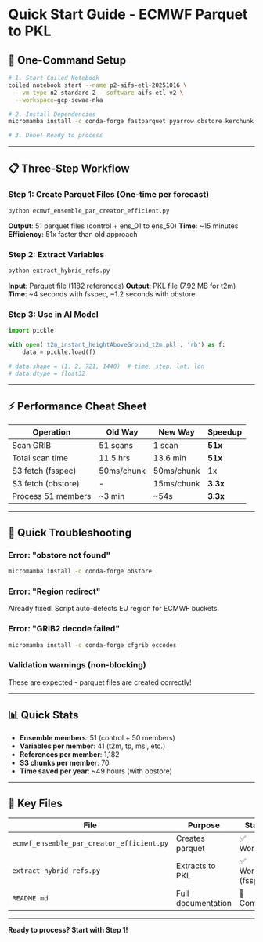 # Quick Start Guide - ECMWF Parquet to PKL

## 🚀 One-Command Setup

```bash
# 1. Start Coiled Notebook
coiled notebook start --name p2-aifs-etl-20251016 \
  --vm-type n2-standard-2 --software aifs-etl-v2 \
  --workspace=gcp-sewaa-nka

# 2. Install Dependencies
micromamba install -c conda-forge fastparquet pyarrow obstore kerchunk cfgrib

# 3. Done! Ready to process
```

---

## 📋 Three-Step Workflow

### Step 1: Create Parquet Files (One-time per forecast)

```bash
python ecmwf_ensemble_par_creator_efficient.py
```

**Output**: 51 parquet files (control + ens_01 to ens_50)
**Time**: ~15 minutes
**Efficiency**: 51x faster than old approach

### Step 2: Extract Variables

```bash
python extract_hybrid_refs.py
```

**Input**: Parquet file (1182 references)
**Output**: PKL file (7.92 MB for t2m)
**Time**: ~4 seconds with fsspec, ~1.2 seconds with obstore

### Step 3: Use in AI Model

```python
import pickle

with open('t2m_instant_heightAboveGround_t2m.pkl', 'rb') as f:
    data = pickle.load(f)

# data.shape = (1, 2, 721, 1440)  # time, step, lat, lon
# data.dtype = float32
```

---

## ⚡ Performance Cheat Sheet

| Operation | Old Way | New Way | Speedup |
|-----------|---------|---------|---------|
| Scan GRIB | 51 scans | 1 scan | **51x** |
| Total scan time | 11.5 hrs | 13.6 min | **51x** |
| S3 fetch (fsspec) | 50ms/chunk | 50ms/chunk | 1x |
| S3 fetch (obstore) | - | 15ms/chunk | **3.3x** |
| Process 51 members | ~3 min | ~54s | **3.3x** |

---

## 🐛 Quick Troubleshooting

### Error: "obstore not found"
```bash
micromamba install -c conda-forge obstore
```

### Error: "Region redirect"
Already fixed! Script auto-detects EU region for ECMWF buckets.

### Error: "GRIB2 decode failed"
```bash
micromamba install -c conda-forge cfgrib eccodes
```

### Validation warnings (non-blocking)
These are expected - parquet files are created correctly!

---

## 📊 Quick Stats

- **Ensemble members**: 51 (control + 50 members)
- **Variables per member**: 41 (t2m, tp, msl, etc.)
- **References per member**: 1,182
- **S3 chunks per member**: 70
- **Time saved per year**: ~49 hours (with obstore)

---

## 🔗 Key Files

| File | Purpose | Status |
|------|---------|--------|
| `ecmwf_ensemble_par_creator_efficient.py` | Creates parquet | ✅ Working |
| `extract_hybrid_refs.py` | Extracts to PKL | ✅ Working (fsspec) |
| `README.md` | Full documentation | 📖 Complete |

---

**Ready to process? Start with Step 1!**
